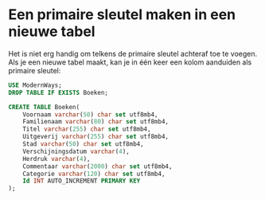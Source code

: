 # Een primaire sleutel maken in een nieuwe tabel
Het is niet erg handig om telkens de primaire sleutel achteraf toe te voegen.
Als je een nieuwe tabel maakt, kan je in één keer een kolom aanduiden als primaire sleutel:

```sql
USE ModernWays;
DROP TABLE IF EXISTS Boeken;

CREATE TABLE Boeken(
    Voornaam varchar(50) char set utf8mb4,
    Familienaam varchar(80) char set utf8mb4,
    Titel varchar(255) char set utf8mb4,
    Uitgeverij varchar(255) char set utf8mb4,
    Stad varchar(50) char set utf8mb4,
    Verschijningsdatum varchar(4),
    Herdruk varchar(4),
    Commentaar varchar(2000) char set utf8mb4,
    Categorie varchar(120) char set utf8mb4,
    Id INT AUTO_INCREMENT PRIMARY KEY
);
```

